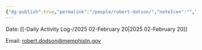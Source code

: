 ```yaml
---
{"dg-publish":true,"permalink":"/people/robert-dotson/","noteIcon":"","created":"2025-02-20T14:34:04.450-06:00"}
---
```


Date: [[-Daily Activity Log-/2025 02-February 20\|2025 02-February 20]]

Email: robert.dodson@memphistn.gov
